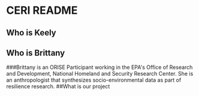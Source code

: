 # CERI README
## Who is Keely

## Who is Brittany
###Brittany is an ORISE Participant working in the EPA's Office of Research and Development, National Homeland and Security Research Center. She is an anthropologist that synthesizes socio-environmental data as part of resilience research. 
##What is our project